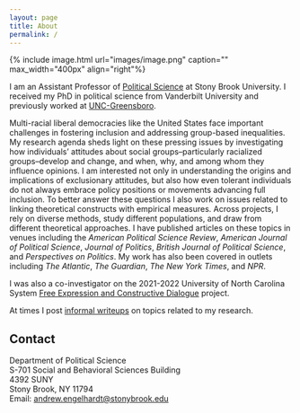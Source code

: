 ```yaml
---
layout: page
title: About
permalink: /
---
```


{% include image.html url="images/image.png" caption="" max_width="400px" align="right"%}

I am an Assistant Professor of <a href="https://www.stonybrook.edu/polsci/">Political Science</a> at Stony Brook University. I received my PhD in political science from Vanderbilt University and previously worked at <a href="https://psc.uncg.edu/">UNC-Greensboro</a>.<br />  

Multi-racial liberal democracies like the United States face important challenges in fostering inclusion and addressing group-based inequalities. My research agenda sheds light on these pressing issues by investigating how individuals’ attitudes about social groups–particularly racialized groups–develop and change, and when, why, and among whom they influence opinions. I am interested not only in understanding the origins and implications of exclusionary attitudes, but also how even tolerant individuals do not always embrace policy positions or movements advancing full inclusion. To better answer these questions I also work on issues related to linking theoretical constructs with empirical measures. Across projects, I rely on diverse methods, study different populations, and draw from different theoretical approaches. I have published articles on these topics in venues including the <i>American Political Science Review</i>, <i>American Journal of Political Science</i>, <i>Journal of Politics</i>, <i>British Journal of Political Science</i>, and <i> Perspectives on Politics</i>. My work has also been covered in outlets including <i>The Atlantic</i>, <i>The Guardian</i>, <i>The New York Times</i>, and <i>NPR</i>.<br />

I was also a co-investigator on the 2021-2022 University of North Carolina System <a href="https://fecdsurveyreport.web.unc.edu/">Free Expression and Constructive Dialogue</a> project.

At times I post [informal writeups](https://www.amengelhardt.com/writing/) on topics related to my research.

## Contact
Department of Political Science<br />
S-701 Social and Behavioral Sciences Building<br />
4392 SUNY <br />
Stony Brook, NY 11794 <br />
Email: [andrew.engelhardt@stonybrook.edu]

[andrew.engelhardt@stonybrook.edu]: mailto:andrew.engelhardt@stonybrook.edu
